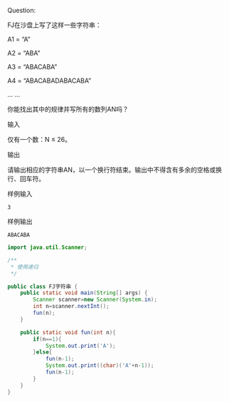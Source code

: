 Question:

FJ在沙盘上写了这样一些字符串： 

A1  =  “A” 

A2  =  “ABA” 

A3  =  “ABACABA” 

A4  =  “ABACABADABACABA” 

…  … 



你能找出其中的规律并写所有的数列AN吗？

输入

仅有一个数：N  ≤  26。

输出

请输出相应的字符串AN，以一个换行符结束。输出中不得含有多余的空格或换行、回车符。 

样例输入

```
3 
```

样例输出

```
ABACABA
```

```java
import java.util.Scanner;

/**
 * 使用递归
 */

public class FJ字符串 {
    public static void main(String[] args) {
        Scanner scanner=new Scanner(System.in);
        int n=scanner.nextInt();
        fun(n);
    }

    public static void fun(int n){
        if(n==1){
            System.out.print('A');
        }else{
            fun(n-1);
            System.out.print((char)('A'+n-1));
            fun(n-1);
        }
    }
}
```

